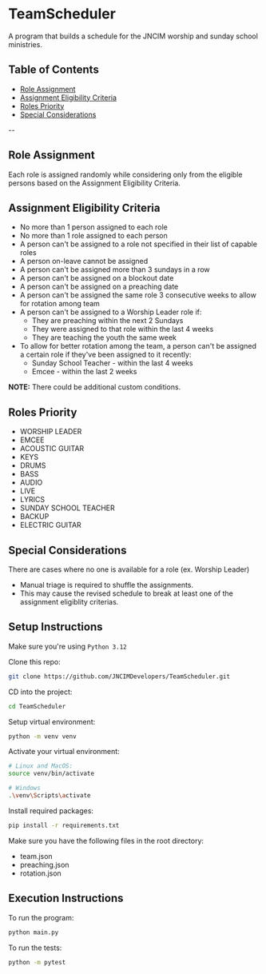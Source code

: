 # TeamScheduler
A program that builds a schedule for the JNCIM worship and sunday school ministries.


## Table of Contents
* [Role Assignment](#role-assignment)
* [Assignment Eligibility Criteria](#assignment-eligibility-criteria)
* [Roles Priority](#roles-priority)
* [Special Considerations](#special-considerations)

--

## Role Assignment
Each role is assigned randomly while considering only from the eligible persons based on the Assignment Eligibility Criteria.

## Assignment Eligibility Criteria
- No more than 1 person assigned to each role
- No more than 1 role assigned to each person
- A person can't be assigned to a role not specified in their list of capable roles
- A person on-leave cannot be assigned
- A person can't be assigned more than 3 sundays in a row
- A person can't be assigned on a blockout date
- A person can't be assigned on a preaching date
- A person can't be assigned the same role 3 consecutive weeks to allow for rotation among team
- A person can't be assigned to a Worship Leader role if:
    - They are preaching within the next 2 Sundays
    - They were assigned to that role within the last 4 weeks
    - They are teaching the youth the same week
- To allow for better rotation among the team, a person can't be assigned a certain role if they've been assigned to it recently:
    - Sunday School Teacher - within the last 4 weeks
    - Emcee - within the last 2 weeks

**NOTE:** There could be additional custom conditions.

## Roles Priority
- WORSHIP LEADER
- EMCEE
- ACOUSTIC GUITAR
- KEYS
- DRUMS
- BASS
- AUDIO
- LIVE
- LYRICS
- SUNDAY SCHOOL TEACHER
- BACKUP
- ELECTRIC GUITAR

## Special Considerations
There are cases where no one is available for a role (ex. Worship Leader)
- Manual triage is required to shuffle the assignments.
- This may cause the revised schedule to break at least one of the assignment eligiblity criterias.

## Setup Instructions
Make sure you're using `Python 3.12`

Clone this repo:
```sh
git clone https://github.com/JNCIMDevelopers/TeamScheduler.git
```
CD into the project:
```sh
cd TeamScheduler
```
Setup virtual environment:
```sh
python -m venv venv
```
Activate your virtual environment:
```sh
# Linux and MacOS:
source venv/bin/activate

# Windows
.\venv\Scripts\activate
```
Install required packages:
```sh
pip install -r requirements.txt
```

Make sure you have the following files in the root directory:
- team.json
- preaching.json
- rotation.json

## Execution Instructions
To run the program:
```sh
python main.py
```
To run the tests:
```sh
python -m pytest
```
